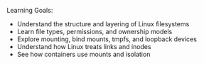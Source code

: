 Learning Goals:
- Understand the structure and layering of Linux filesystems
- Learn file types, permissions, and ownership models
- Explore mounting, bind mounts, tmpfs, and loopback devices
- Understand how Linux treats links and inodes
- See how containers use mounts and isolation

